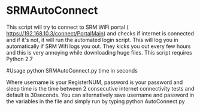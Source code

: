 # SRMAutoConnect
This script will try to connect to SRM WiFi portal ( https://192.168.10.3/connect/PortalMain) and checks if internet is connected and if it's not, it will run the automated login script.
This  will log you in automatically if SRM Wifi logs you out. They kicks you out every few hours and this is very annoying while downloading huge files. This script requires Python 2.7

#Usage
python SRMAutoConnect.py  <username> <password> <sleep> time in seconds


Where username is your RegisterNUM, password is your password and sleep time is the time between 2 consecutive internet connectivity tests and default is 30seconds. You can alternatively save username and password in the variables in the file and simply run by typing
python AutoConnect.py


